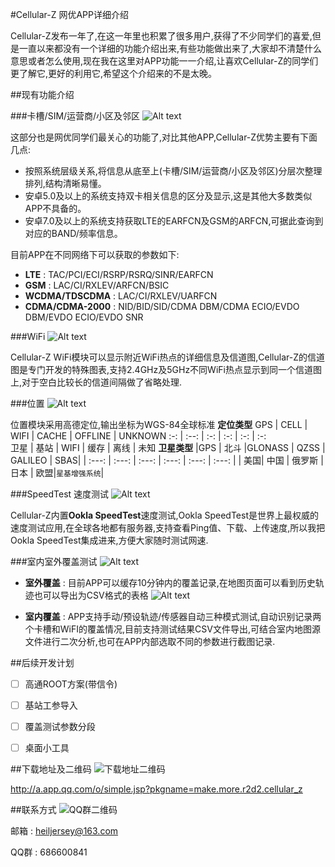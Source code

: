 #Cellular-Z 网优APP详细介绍

Cellular-Z发布一年了,在这一年里也积累了很多用户,获得了不少同学们的喜爱,但是一直以来都没有一个详细的功能介绍出来,有些功能做出来了,大家却不清楚什么意思或者怎么使用,现在我在这里对APP功能一一介绍,让喜欢Cellular-Z的同学们更了解它,更好的利用它,希望这个介绍来的不是太晚。
 

##现有功能介绍

###卡槽/SIM/运营商/小区及邻区
![Alt text](./1521525811861.png)

这部分也是网优同学们最关心的功能了,对比其他APP,Cellular-Z优势主要有下面几点:

- 按照系统层级关系,将信息从底至上(卡槽/SIM/运营商/小区及邻区)分层次整理排列,结构清晰易懂。
- 安卓5.0及以上的系统支持双卡相关信息的区分及显示,这是其他大多数类似APP不具备的。
- 安卓7.0及以上的系统支持获取LTE的EARFCN及GSM的ARFCN,可据此查询到对应的BAND/频率信息。

目前APP在不同网络下可以获取的参数如下:

- **LTE** : TAC/PCI/ECI/RSRP/RSRQ/SINR/EARFCN
- **GSM** : LAC/CI/RXLEV/ARFCN/BSIC
- **WCDMA/TDSCDMA** : LAC/CI/RXLEV/UARFCN
- **CDMA/CDMA-2000** : NID/BID/SID/CDMA DBM/CDMA ECIO/EVDO DBM/EVDO ECIO/EVDO SNR

###WiFi
![Alt text](./1521525862957.png)

Cellular-Z WiFi模块可以显示附近WiFi热点的详细信息及信道图,Cellular-Z的信道图是专门开发的特殊图表,支持2.4GHz及5GHz不同WiFi热点显示到同一个信道图上,对于空白比较长的信道间隔做了省略处理.

###位置
![Alt text](./1521528337412.png)

位置模块采用高德定位,输出坐标为WGS-84全球标准
**定位类型**
 GPS | CELL | WIFI | CACHE | OFFLINE | UNKNOWN
 :-:   | :--: | :-:  | :-:  | :-:  | :-:  
  卫星 | 基站 | WIFI | 缓存 | 离线 | 未知
**卫星类型**
 |GPS | 北斗 |GLONASS | QZSS | GALILEO | SBAS|
| :---:   | :---: | :---:  | :---:   | :---:  | :---:  |
 | 美国| 中国 | 俄罗斯 | 日本 | 欧盟|`星基增强系统`|

###SpeedTest 速度测试
![Alt text](./1521525923351.png)

Cellular-Z内置**Ookla SpeedTest**速度测试,Ookla SpeedTest是世界上最权威的速度测试应用,在全球各地都有服务器,支持查看Ping值、下载、上传速度,所以我把Ookla SpeedTest集成进来,方便大家随时测试网速.

###室内室外覆盖测试
![Alt text](./1521528410863.png)

- **室外覆盖** : 目前APP可以缓存10分钟内的覆盖记录,在地图页面可以看到历史轨迹也可以导出为CSV格式的表格
![Alt text](./1521528949249.png)

- **室内覆盖** : APP支持手动/预设轨迹/传感器自动三种模式测试,自动识别记录两个卡槽和WiFI的覆盖情况,目前支持测试结果CSV文件导出,可结合室内地图源文件进行二次分析,也可在APP内部选取不同的参数进行截图记录.


##后续开发计划

- [ ] 高通ROOT方案(带信令)

- [ ] 基站工参导入

- [ ] 覆盖测试参数分段

- [ ] 桌面小工具

##下载地址及二维码
![下载地址二维码][1]


<http://a.app.qq.com/o/simple.jsp?pkgname=make.more.r2d2.cellular_z>

##联系方式
![QQ群二维码][2]


邮箱 : heiljersey@163.com

QQ群 : 686600841


  [1]: https://hzx0910.github.io/cellular-z/introduce.files/image002.jpg
  [2]: https://hzx0910.github.io/cellular-z/introduce.files/image004.jpg